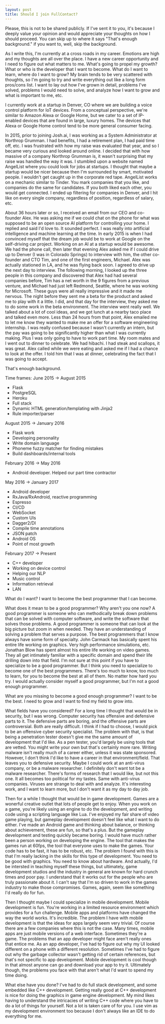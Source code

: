 ```yaml
---
layout: post
title: Should I join FullContact?
---
```


Please, this is not to be shared publicly. If I've sent it to you, it's because I deeply value your opinion and would appreciate your thoughts on how I should proceed. You can skip up to where it says "That's enough background." if you want to, well, skip the background.

As I write this, I'm currently at a cross roads in my career. Emotions are high and my thoughts are all over the place. I have a new career opportunity and I need to figure out what matters to me. What's going to propel my growth? What or who is the developer that I want to become. What do I want to learn, where do I want to grow? My brain tends to be very scattered with thoughts, so I'm going to try and write everything out like a long form pros/cons list. I want to lay out how I've grown in detail, problems I've solved, problems I would need to solve, and analyze how I want to grow and what is important to me, etc.

I currently work at a startup in Denver, CO where we are building a voice control platform for IoT devices. From a conceptual perspective, we're similar to Amazon Alexa or Google Home, but we cater to a set of IP-enabled devices that are found in large, luxury homes. The devices that Alexa or Google Home control tend to be more general consumer facing.

In 2015, prior to joining Josh.ai, I was working as a System Administrator at Northrop Grumman. I had benefits, I had a retirement plan, I had paid time off, etc. I was frustrated with how my raise was evaluated that year, and so I became very curious and looked around online. I decided that with how massive of a company Northrop Grumman is, it wasn't surprising that my raise was handled the way it was. I stumbled upon a website named AngelList where you could look for jobs at startups. I thought that maybe a startup would be nicer because then I'm surrounded by smart, motivated people. I wouldn't get caught up in the corporate red tape. AngelList works on a mechanic similar to Tinder. You mark companies that you like, and companies do the same for candidates. If you both liked each other, you would get connected. I ended up filtering for companies in Denver, and I hit like on every single company, regardless of position, regardless of salary, etc.

About 36 hours later or so, I received an email from our CEO and co-founder Alex. He was asking me if we could chat on the phone for what was supposed to be an open source AI platform for controlling your home. I replied and said I'd love to. It sounded perfect. I was really into artificial intelligence and machine learning at the time. In early 2015 is when I had convinced myself that the dream job would be to work at Google on the self-driving car project. Working on an AI at a startup would be awesome. We had the phone call, then later that evening Alex asked me if I could drive up to Denver (I was in Colorado Springs) to interview with him, the other co-founder and CTO Tim, and one of the first engineers, Michael. Alex was actually stationed in LA, and he was flying back soon. I agreed to drive up the next day to interview. The following morning, I looked up the three people in this company and discovered that Alex had had several companies before, Tim has a net worth in the 9 figures from a previous venture, and Michael had just left Redmond, Seattle, where he was working for Microsoft. These guys were all really impressive and it made me nervous. The night before they sent me a beta for the product and asked me to play with it a little. I did, and that day for the interview, they asked me to do some work in the beta environment. The interview went really well. We talked about a lot of cool ideas, and we got lunch at a nearby taco place and talked even more. Less than 24 hours from that point, Alex emailed me to let me know they wanted to make me an offer for a software engineering internship. I was really confused because I wasn't currently an intern, but the pay was going to be significantly higher than what I was currently making. Plus I was only going to have to work part time. My room mates and I went out to dinner to celebrate. We had hibachi. I had steak and scallops, it was great. Alex called while we were eating and asked me if I had a chance to look at the offer. I told him that I was at dinner, celebrating the fact that I was going to accept.

That's enough background.

Time frames:
June 2015 -> August 2015
- Flask
- PostgreSQL
- Heroku
- Full stack
- Dynamic HTML generation/templating with Jinja2
- Rule importer/parser

August 2015 -> January 2016
- Flask work
- Developing personality
- Write domain language
- Phoneme fuzzy matcher for finding mistakes
- Build dashboards/internal tools

February 2016 -> May 2016
- Android developer. Helped our part time contractor

May 2016 -> January 2017
- Android developer
- RxJava/RxAndroid, reactive programming
- Espresso
- CI/CD
- WebSocket
- Custom UIs
- Dagger2/DI
- Compile time annotations
- JSON patch
- Android OS
- Point of most growth

February 2017 -> Present
- C++ developer
- Working on device control
- Helping our NLP
- Music control
- Information retrieval
- LAN

What do I want?
I want to become the best programmer that I can become.

What does it mean to be a good programmer? Why aren't you one now?
A good programmer is someone who can methodically break down problems that can be solved with computer software, and write the software that solves those problems. A good programmer is someone that can look at the big picture but zoom in when needed. They have an understanding of solving a problem that serves a purpose. The best programmers that I know always have some form of specialty. John Carmack has basically spent his entire life working on graphics. Very high performance simulations, etc. Jonathan Blow has spent almost his entire life working on video games. They all get intimately familiar with a specific domain and spend their life drilling down into that field. I'm not sure at this point if you have to specialize to be a good programmer. But I think you need to specialize to become one of the best programmers. There's too much to know, too much to learn, for you to become the best at all of them. No matter how hard you try. I would actually consider myself a good programmer, but I'm not a good enough programmer.

What are you missing to become a good enough programmer?
I want to be the best. I need to grow and I want to find my field to grow into. 

What fields have you considered?
For a long time I thought that would be in security, but I was wrong. Computer security has offensive and defensive parts to it. The defensive parts are boring, and the offensive parts are controversial. Both are really difficult. I think if I had to choose, I would pick to be an offensive cyber security specialist. The problem with that, is that being a penetration tester doesn't give me the same amount of development that I'd like. As a pen tester, you'd largely be using tools that are vetted. You might write your own but that's certainly more rare. Writing malware isn't really much of a career either, unless it was state sponsored. However, I don't think I'd like to have a career in that environment/field. That leaves you to defensive security. Maybe I could work at an anti-virus company, or be a malware researcher. I definitely don't want tot be a malware researcher. There's forms of research that I would like, but not this one. It all becomes too political for my tastes. Same with anti-virus companies. Viruses are strange to deal with and analyze. It's interesting work, and I want to learn more, but I don't want it as my day to day job.

Then for a while I thought that would be in game development. Games are a wonerful creative outlet that lots of people get to enjoy. When you work on a game, you're likely using an engine to do the development, and writing code using a scripting language like Lua. I've enjoyed my fair share of video game playing, but gameplay development doesn't feel like what I want to do either. I've made an Android game and thinking about balance, or thinking about achievement, these are fun, so that's a plus. But the gameplay development and testing quickly became boring. I would have much rather been a person working on developing the engine. The tool that makes the games run at 60fps, the tool that everyone uses to make the games. Your code has to be fast, it has to be robust, etc. The problem I found with this is that I'm really lacking in the skills for this type of development. You need to be good with graphics. You need to know about hardware. And actually, I'd be intersted in teaching myself these things, but ultimately, game development studios and the industry in general are known for hard crunch times and poor pay. I understand that it works out for the people who are truly passionate about it. I can't say that I'm so driven to work in the games industry to make those compromises. Games, again, seem like something I'd really do for fun.

Then I thought maybe I could specialize in mobile development. Mobile development is fun. You're working in a limited resource environment which provides for a fun challenge. Mobile apps and platforms have changed the way the world works. It's incredible. The problem I have with mobile development is that the ideas for apps largely seem very trivial. Of course there are a few companies where this is not the case. Many times, mobile apps are just mobile versions of a web interface. Sometimes they're a game. The problems that an app developer might face aren't really ones that entice me. As an app developer, I've had to figure out why my UI looked different on a phone with a different resolution. Sometimes I've had to figure out why the garbage collector wasn't getting rid of certain references, but that's not specific to app development. Mobile development is cool though in that almost anyone can go and download your app to try it. Ultimately though, the problems you face with that aren't what I'd want to spend my time doing.

What else have you done?
I've had to do full stack development, and some embedded like C++ development. Getting really good at C++ development is nice for doing the graphics in game engine development. My mind likes having to understand the intricacies of writing C++ code where you have to do a lot of things for yourself. Not a lot is taken care of for you. I use vim as my development environment too because I don't always like an IDE to do everything for me.
